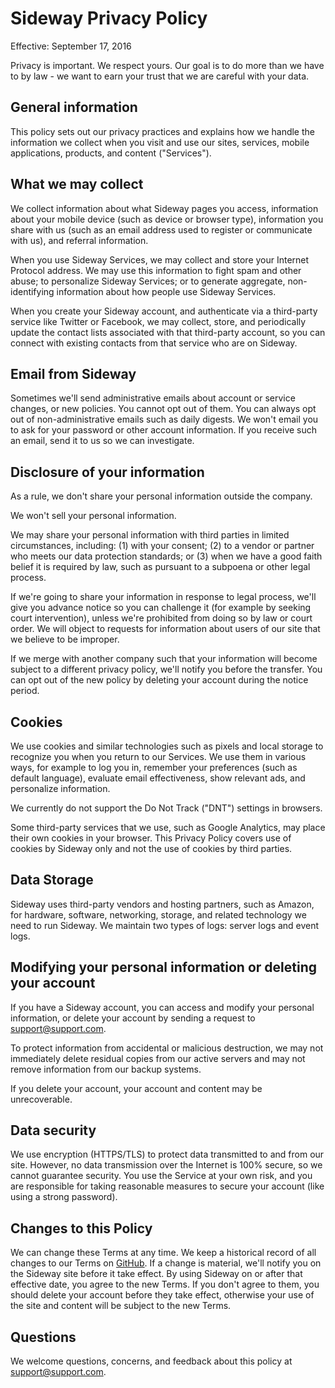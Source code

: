 # Sideway Privacy Policy

Effective: September 17, 2016

Privacy is important. We respect yours. Our goal is to do more than we have to by law - we want to
earn your trust that we are careful with your data.

## General information

This policy sets out our privacy practices and explains how we handle the information we collect
when you visit and use our sites, services, mobile applications, products, and content ("Services").

## What we may collect

We collect information about what Sideway pages you access, information about your mobile device
(such as device or browser type), information you share with us (such as an email address used to register
or communicate with us), and referral information.

When you use Sideway Services, we may collect and store your Internet Protocol address. We may use this
information to fight spam and other abuse; to personalize Sideway Services; or to generate aggregate,
non-identifying information about how people use Sideway Services.

When you create your Sideway account, and authenticate via a third-party service like Twitter or Facebook,
we may collect, store, and periodically update the contact lists associated with that third-party account,
so you can connect with existing contacts from that service who are on Sideway.

## Email from Sideway

Sometimes we'll send administrative emails about account or service changes, or new policies. You cannot
opt out of them. You can always opt out of non-administrative emails such as daily digests. We won't email
you to ask for your password or other account information. If you receive such an email, send it to us so
we can investigate.

## Disclosure of your information

As a rule, we don't share your personal information outside the company.

We won't sell your personal information.

We may share your personal information with third parties in limited circumstances, including: (1) with
your consent; (2) to a vendor or partner who meets our data protection standards; or (3) when we have a
good faith belief it is required by law, such as pursuant to a subpoena or other legal process.

If we're going to share your information in response to legal process, we'll give you advance notice so
you can challenge it (for example by seeking court intervention), unless we're prohibited from doing so
by law or court order. We will object to requests for information about users of our site that we believe
to be improper.

If we merge with another company such that your information will become subject to a different privacy
policy, we'll notify you before the transfer. You can opt out of the new policy by deleting your account
during the notice period.

## Cookies

We use cookies and similar technologies such as pixels and local storage to recognize you when you return
to our Services. We use them in various ways, for example to log you in, remember your preferences (such as
default language), evaluate email effectiveness, show relevant ads, and personalize information.

We currently do not support the Do Not Track ("DNT") settings in browsers.

Some third-party services that we use, such as Google Analytics, may place their own cookies in your browser.
This Privacy Policy covers use of cookies by Sideway only and not the use of cookies by third parties.

## Data Storage

Sideway uses third-party vendors and hosting partners, such as Amazon, for hardware, software, networking,
storage, and related technology we need to run Sideway. We maintain two types of logs: server logs and event
logs.

## Modifying your personal information or deleting your account

If you have a Sideway account, you can access and modify your personal information, or delete your account
by sending a request to [support@support.com](mailto:support@sideway.com).

To protect information from accidental or malicious destruction, we may not immediately delete residual copies
from our active servers and may not remove information from our backup systems.

If you delete your account, your account and content may be unrecoverable.

## Data security

We use encryption (HTTPS/TLS) to protect data transmitted to and from our site. However, no data transmission
over the Internet is 100% secure, so we cannot guarantee security. You use the Service at your own risk, and
you are responsible for taking reasonable measures to secure your account (like using a strong password).

## Changes to this Policy

We can change these Terms at any time. We keep a historical record of all changes to our Terms on
[GitHub](https://github.com/sideway/policies). If a change is material, we'll notify you on the Sideway
site before it take effect. By using Sideway on or after that effective date, you agree to the new Terms.
If you don't agree to them, you should delete your account before they take effect, otherwise your use of
the site and content will be subject to the new Terms.

## Questions

We welcome questions, concerns, and feedback about this policy at [support@support.com](mailto:support@sideway.com).
